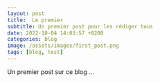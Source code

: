 ```yaml
---
layout: post
title:  Le premier
subtitle: Un premier post pour les rédiger tous
date: 2022-10-04 14:03:57 +0200
categories: blog
image: /assets/images/first_post.png
tags: [blog, test]
---
```

Un premier post sur ce blog ... 

